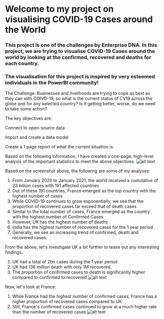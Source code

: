 # Welcome to my project on visualising COVID-19 Cases around the World
### This project is one of the challenges by Enterprise DNA. In this project, we are trying to visualise COVID-19 Cases around the world by looking at the confirmed, recovered and deaths for each country. 
### The visualisation for this project is inspired by very esteemed individuals in the PowerBI community!

The Challenge: Businesses and livelihoods are trying to cope as best as they can with COIVD-19, so what is the current status of CV19 across the globe and for any selected country? Is it getting better, worse, do we need to take some action?

The key objectives are:

Connect to open-source data

Import and create a data model

Create a 1 page report of what the current situation is.

Based on the following information, I have created a one-page, high-level analysis of the important statistics to meet the above objectives. 
![alt text](https://github.com/wanizainalabidin/powerbichallenges/blob/main/image.png)

Based on the screenshot above, the following are some of my analyses: 

1) From January 2020 to January 2021, the world received a cumulative of 23 billion cases with 191 affected countries
2) Out of these 191 countries, France emerged as the top country with the highest number of cases
3) While COVID-19 continues to grow exponentially, we see that the proportion of recovered cases far exceed that of death cases
4) Similar to the total number of cases, France emerged as the country with the highest number of Confirmed Cases 
5) However, UK has the highest number of deaths 
6) India has the highest number of recovered cases for the 1 year period 
7) Generally, we see an increasing trend of confirmed, death and recovered cases. 

From the above, let's investigate UK a bit further to tease out any interesting findings:
1) UK had a total of 2bn cases during the 1 year period
2) UK had 136 million death with only 1M recovered.
3) The proportion of confirmed cases to death is significantly higher compared to confirmed to recovered
![alt text](https://github.com/wanizainalabidin/powerbichallenges/blob/main/CHALLENGE%2011%20UK.png)

Now, let's look at France: 

1) While France had the highest number of confirmed cases, France has a higher proportion of recovered cases compared to UK 
2) Still, France's confirmed cases continued to grow at a much higher rate than the number of recovered cases 
![alt text](https://github.com/wanizainalabidin/powerbichallenges/blob/main/CHALLENGE%2011%20-%20FRANCE.png)


